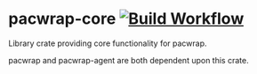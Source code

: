 # pacwrap-core [![Build Workflow](https://git.sapphirus.org/pacwrap/pacwrap/badges/workflows/build.yml/badge.svg?label=build&logo=github+actions&logoColor=d1d7e0&style=flat-square)](https://git.sapphirus.org/pacwrap/pacwrap/actions?workflow=build.yml)

Library crate providing core functionality for pacwrap.

pacwrap and pacwrap-agent are both dependent upon this crate.
